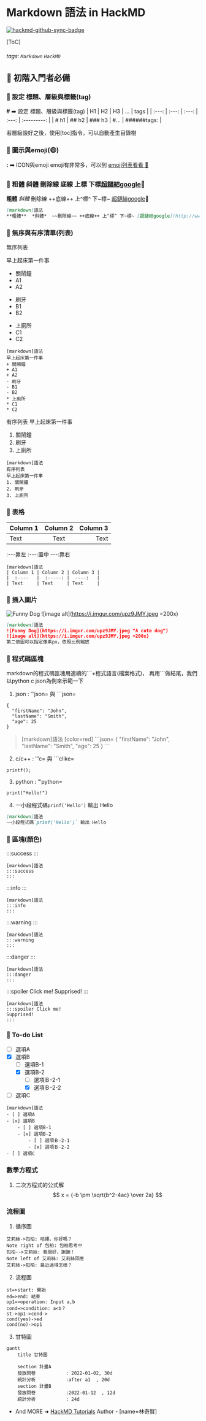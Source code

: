 <script src="https://gist.github.com/rxaviers/7360908.js"></script>
# Markdown 語法 in HackMD

[![hackmd-github-sync-badge](https://hackmd.io/xrBJVlm9TrmGaHtqoR8VEg/badge)](https://hackmd.io/xrBJVlm9TrmGaHtqoR8VEg)

[ToC]
###### tags: `Markdown` `HackMD`

## :memo: 初階入門者必備

### :rocket: 設定 標題、層級與標籤(tag)

**\#** :arrow_right: 設定 標題、層級與標籤(tag)
| H1   | H2    | H3     | ...  | tags        |
| :---: | :---: | :---: | :---: | :---------: | 
| # h1 | ## h2 | ### h3 | #... | ######tags: |

若層級設好之後，使用\[toc]指令，可以自動產生目錄樹

### :rocket: 圖示與emoji(:smile:)
**\:** :arrow_right: ICON與emoji
emoji有非常多，可以到 [emoji列表看看 :link: ](https://gist.github.com/rxaviers/7360908) 

### :rocket: 粗體 斜體 刪除線 底線 上標 下標[超鏈結google](http://www.google.com):link:
**粗體**  *斜體*  ~~刪除線~~ ++底線++ 上^標^ 下~標~ [超鏈結google](http://www.google.com):link:
```markdown
[markdown]語法
**粗體**  *斜體*  ~~刪除線~~ ++底線++ 上^標^ 下~標~ [超鏈結google](http://www.google.com):link:
```
### :rocket: 無序與有序清單(列表)

無序列表

早上起床第一件事 
+ 關鬧鐘
+ A1
+ A2
- 刷牙
- B1
- B2
* 上廁所 
* C1
* C2
```markdown=
[markdown]語法
早上起床第一件事 
+ 關鬧鐘
+ A1
+ A2
- 刷牙
- B1
- B2
* 上廁所 
* C1
* C2
```

有序列表
早上起床第一件事 
1. 關鬧鐘 
2. 刷牙 
3. 上廁所 
```markdown=
[markdown]語法
有序列表
早上起床第一件事 
1. 關鬧鐘 
2. 刷牙 
3. 上廁所 
```

### :rocket: 表格

| Column 1 | Column 2 | Column 3 |
|  :----   |  :-----: |  ----:   |
| Text     | Text     | Text     |

:---靠左    :---:置中    ---:靠右
```markdown=
[markdown]語法
| Column 1 | Column 2 | Column 3 |
|  :----   |  :-----: |  ----:   |
| Text     | Text     | Text     |

```
### :rocket: 插入圖片
![Funny Dog](https://i.imgur.com/upz9JMY.jpeg "A cute dog")
![image alt](https://i.imgur.com/upz9JMY.jpeg =200x)

```markdown 
[markdown]語法
![Funny Dog](https://i.imgur.com/upz9JMY.jpeg "A cute dog")
![image alt](https://i.imgur.com/upz9JMY.jpeg =200x) 
第二個圖可以指定像素px，依照比例縮放
```

### :rocket: 程式碼區塊

markdown的程式碼區塊用連續的\`\`\`+程式語言(檔案格式)，
再用\`\`\`做結尾，我們以python c json為例來示範一下
1. json : ‵‵‵json= 與 ```json=

```json!=
{
  "firstName": "John",
  "lastName": "Smith",
  "age": 25
}
```
> [markdown]語法 [color=red]
\`\`\`json=
{
  "firstName": "John",
  "lastName": "Smith",
  "age": 25
}
\`\`\`
>


2. c/c++ : ‵‵‵c= 與 ```clike=
```c=
printf();
```
3. python : ‵‵‵python=
```python=
print("Hello!")
```
4. 一小段程式碼`prinf('Hello')` 輸出 Hello
```markdown
[markdown]語法
一小段程式碼`prinf('Hello')` 輸出 Hello
```

### :rocket: 區塊(顏色)

:::success 
:::
```markdown=
[markdown]語法
:::success
:::
```
:::info
:::
```markdown=
[markdown]語法
:::info
:::
```
:::warning
:::
```markdown=
[markdown]語法
:::warning
:::
```
:::danger
:::
```markdown=
[markdown]語法
:::danger
:::
```
:::spoiler Click me!
Supprised!
:::
```markdown=
[markdown]語法
:::spoiler Click me!
Supprised!
:::
```

### :rocket: To-do List

- [ ] 選項A
- [x] 選項B
    - [ ] 選項B-1
    - [x] 選項B-2
        - [ ] 選項Ｂ-2-1
        - [x] 選項Ｂ-2-2
- [ ] 選項C
```markdown=
[markdown]語法
- [ ] 選項A
- [x] 選項B
    - [ ] 選項B-1
    - [x] 選項B-2
        - [ ] 選項Ｂ-2-1
        - [x] 選項Ｂ-2-2
- [ ] 選項C
```




### 數學方程式
1. 二次方程式的公式解
$$
x = {-b \pm \sqrt{b^2-4ac} \over 2a}
$$




### 流程圖
1. 循序圖
```sequence
艾莉絲->包柏: 哈摟，你好嗎？
Note right of 包柏: 包柏思考中
包柏-->艾莉絲: 我很好，謝謝！
Note left of 艾莉絲: 艾莉絲回應
艾莉絲->包柏: 最近過得怎樣？
```
2. 流程圖
```flow
st=>start: 開始
ed=>end: 結束 
op1=>operation: Input a,b
cond=>condition: a<b？
st->op1->cond->
cond(yes)->ed
cond(no)->op1
```
3. 甘特圖
```mermaid
gantt
    title 甘特圖

    section 計畫A
    發放問卷           : 2022-01-02, 30d
    統計分析           :after a1  , 20d
    section 計畫B
    發放問卷           :2022-01-12  , 12d
    統計分析           : 24d
```




- And MORE ➜ [HackMD Tutorials](https://hackmd.io/c/tutorials)
Author - [name=林奇賢]


